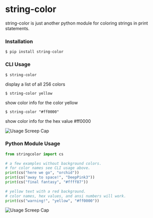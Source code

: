 # string-color   
   
string-color is just another python module for coloring strings in print statements.   
   
### Installation   
   
`$ pip install string-color`   
   
### CLI Usage     
   
`$ string-color`   
   
display a list of all 256 colors   
   
`$ string-color yellow`   
   
show color info for the color yellow   
   
`$ string-color "#ff0000"`   
   
show color info for the hex value #ff0000   
   
![Usage Screep Cap][screencap]  
  
[screencap]: https://believe-it-or-not-im-walking-on-air.s3.amazonaws.com/sc-screen-cap2.jpg  "Usage Screen Cap"  
  
### Python Module Usage   
   
```python   
from stringcolor import cs   
   
# a few examples without background colors.   
# for color names see CLI usage above.   
print(cs("here we go", "orchid"))   
print(cs("away to space!", "DeepPink3"))   
print(cs("final fantasy", "#ffff87"))   
   
# yellow text with a red background.   
# color names, hex values, and ansi numbers will work.   
print(cs("warning!", "yellow", "#ff0000"))   
```   
  
![Usage Screep Cap][screencap]

[screencap]: https://believe-it-or-not-im-walking-on-air.s3.amazonaws.com/sc-screen-cap.png "Usage Screen Cap"
